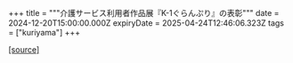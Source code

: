 +++
title = """介護サービス利用者作品展『K-1ぐらんぷり』の表彰"""
date = 2024-12-20T15:00:00.000Z
expiryDate = 2025-04-24T12:46:06.323Z
tags = ["kuriyama"]
+++


[[source]](https://www.town.kuriyama.hokkaido.jp/soshiki/43/28801.html)
